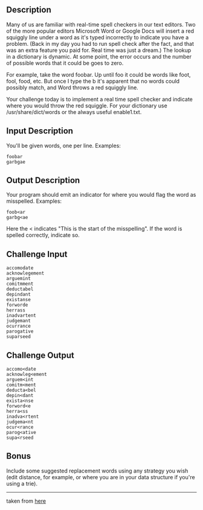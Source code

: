 ## Description

Many of us are familiar with real-time spell checkers in our text editors. Two
of the more popular editors Microsoft Word or Google Docs will insert a red
squiggly line under a word as it's typed incorrectly to indicate you have a
problem. (Back in my day you had to run spell check after the fact, and that
was an extra feature you paid for. Real time was just a dream.) The lookup in a
dictionary is dynamic. At some point, the error occurs and the number of
possible words that it could be goes to zero.

For example, take the word foobar. Up until foo it could be words like foot,
fool, food, etc. But once I type the b it's apparent that no words could
possibly match, and Word throws a red squiggly line.

Your challenge today is to implement a real time spell checker and indicate
where you would throw the red squiggle. For your dictionary use
/usr/share/dict/words or the always useful enable1.txt.

## Input Description

You'll be given words, one per line. Examples:

```text
foobar
garbgae
```

## Output Description

Your program should emit an indicator for where you would flag the word as misspelled. Examples:

```text
foob<ar
garbg<ae
```

Here the < indicates "This is the start of the misspelling". If the word is
spelled correctly, indicate so.

## Challenge Input

```text
accomodate
acknowlegement
arguemint
comitmment
deductabel
depindant
existanse
forworde
herrass
inadvartent
judgemant
ocurrance
parogative
suparseed
```

## Challenge Output

```text
accomo<date
acknowleg<ement
arguem<int
comitm<ment
deducta<bel
depin<dant
exista<nse
forword<e
herra<ss
inadva<rtent
judgema<nt
ocur<rance
parog<ative
supa<rseed
```

## Bonus

Include some suggested replacement words using any strategy you wish (edit
distance, for example, or where you are in your data structure if you're using
a trie).

---

taken from [here](https://old.reddit.com/r/dailyprogrammer/comments/3n55f3/20150930_challenge_234_intermediate_red_squiggles/)
